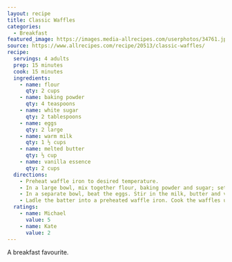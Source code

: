 ```yaml
---
layout: recipe
title: Classic Waffles
categories:
  - Breakfast
featured_image: https://images.media-allrecipes.com/userphotos/34761.jpg
source: https://www.allrecipes.com/recipe/20513/classic-waffles/
recipe:
  servings: 4 adults
  prep: 15 minutes
  cook: 15 minutes
  ingredients:
    - name: flour
      qty: 2 cups
    - name: baking powder
      qty: 4 teaspoons
    - name: white sugar
      qty: 2 tablespoons
    - name: eggs
      qty: 2 large
    - name: warm milk
      qty: 1 ½ cups
    - name: melted butter
      qty: ⅓ cup
    - name: vanilla essence
      qty: 2 cups
  directions:
    - Preheat waffle iron to desired temperature.
    - In a large bowl, mix together flour, baking powder and sugar; set aside.
    - In a separate bowl, beat the eggs. Stir in the milk, butter and vanilla. Pour the milk mixture into the flour mixture; beat until blended.
    - Ladle the batter into a preheated waffle iron. Cook the waffles until golden and crisp.
  ratings:
    - name: Michael
      value: 5
    - name: Kate
      value: 2
---
```


A breakfast favourite.
